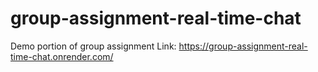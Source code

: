 # group-assignment-real-time-chat
 Demo portion of group assignment
 Link: https://group-assignment-real-time-chat.onrender.com/
